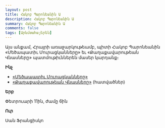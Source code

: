 ```yaml
---
layout: post
title: Հակոբ Պարոնեանին Ա
description: Հակոբ Պարոնեանին Ա
summary: Հակոբ Պարոնեանին Ա
comments: false
tags: [Արևմտահայերեն]
---
```


Այս անքամ, Հրայրի առաջարկութեամբ, պիտի Հակոբ Պարոնեանին «Մեծապատիւ Մուրացկանները» եւ «Քաղաքավարութեան Վնասները» պատմութիւններեն մասեր կարդանք։

**Ինչ**

- [«Մեծապատիւ Մուրացկանները»](/assets/files/Հակոբ%20Պարոնեան/Մեծապատիի%20Մուրացկանները.pdf)
- [«Քաղաքավարութեան Վնասները»](/assets/files/Հակոբ%20Պարոնեան/Քաղաքավարութեան%20Վնասները%20(հատվածներ).pdf) (հատվածներ)

**Երբ**

Փետրուարի 11ին, ժամը 6ին

**Ուր**

Սան Ֆրանցիսկո
